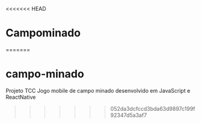 <<<<<<< HEAD
# Campominado
 
=======
# campo-minado
Projeto TCC
Jogo mobile de campo minado desenvolvido em JavaScript e ReactNative
>>>>>>> 052da3dcfccd3bda63d9897c199f92347d5a3af7
